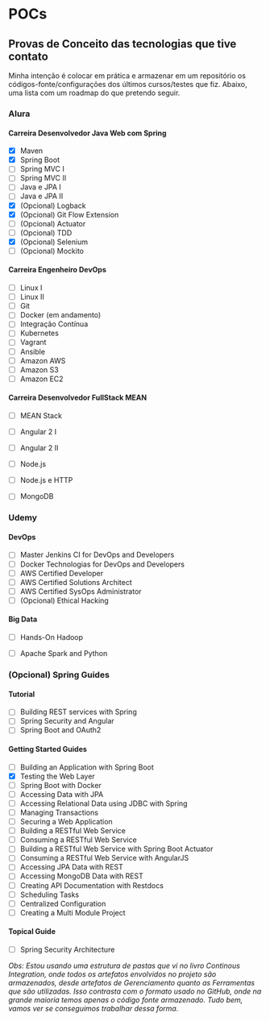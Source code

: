 # POCs

## Provas de Conceito das tecnologias que tive contato

Minha intenção é colocar em prática e armazenar em um repositório os códigos-fonte/configurações dos últimos cursos/testes que fiz. Abaixo, uma lista com um roadmap do que pretendo seguir.


### Alura

#### Carreira Desenvolvedor Java Web com Spring
- [x] Maven
- [x] Spring Boot
- [ ] Spring MVC I
- [ ] Spring MVC II
- [ ] Java e JPA I
- [ ] Java e JPA II
- [x] \(Opcional) Logback
- [x] \(Opcional) Git Flow Extension
- [ ] \(Opcional) Actuator
- [ ] \(Opcional) TDD
- [x] \(Opcional) Selenium
- [ ] \(Opcional) Mockito

#### Carreira Engenheiro DevOps
- [ ] Linux I
- [ ] Linux II
- [ ] Git
- [ ] Docker (em andamento)
- [ ] Integração Contínua
- [ ] Kubernetes
- [ ] Vagrant
- [ ] Ansible
- [ ] Amazon AWS
- [ ] Amazon S3
- [ ] Amazon EC2

#### Carreira Desenvolvedor FullStack MEAN
- [ ] MEAN Stack
- [ ] Angular 2 I
- [ ] Angular 2 II
- [ ] Node.js
- [ ] Node.js e HTTP
- [ ] MongoDB


### Udemy

#### DevOps
- [ ] Master Jenkins CI for DevOps and Developers
- [ ] Docker Technologias for DevOps and Developers
- [ ] AWS Certified Developer
- [ ] AWS Certified Solutions Architect
- [ ] AWS Certified SysOps Administrator
- [ ] \(Opcional) Ethical Hacking

#### Big Data
- [ ] Hands-On Hadoop
- [ ] Apache Spark and Python


### (Opcional) Spring Guides

#### Tutorial
- [ ] Building REST services with Spring
- [ ] Spring Security and Angular
- [ ] Spring Boot and OAuth2

#### Getting Started Guides
- [ ] Building an Application with Spring Boot
- [x] Testing the Web Layer
- [ ] Spring Boot with Docker
- [ ] Accessing Data with JPA
- [ ] Accessing Relational Data using JDBC with Spring
- [ ] Managing Transactions
- [ ] Securing a Web Application
- [ ] Building a RESTful Web Service
- [ ] Consuming a RESTful Web Service
- [ ] Building a RESTful Web Service with Spring Boot Actuator
- [ ] Consuming a RESTful Web Service with AngularJS
- [ ] Accessing JPA Data with REST
- [ ] Accessing MongoDB Data with REST
- [ ] Creating API Documentation with Restdocs
- [ ] Scheduling Tasks
- [ ] Centralized Configuration
- [ ] Creating a Multi Module Project

#### Topical Guide
- [ ] Spring Security Architecture


*Obs: Estou usando uma estrutura de pastas que vi no livro Continous Integration, onde todos os artefatos envolvidos no projeto são armazenados, desde artefatos de Gerenciamento quanto as Ferramentas que são utilizadas.
Isso contrasta com o formato usado no GitHub, onde na grande maioria temos apenas o código fonte armazenado.
Tudo bem, vamos ver se conseguimos trabalhar dessa forma.*
